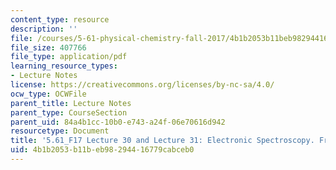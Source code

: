 ```yaml
---
content_type: resource
description: ''
file: /courses/5-61-physical-chemistry-fall-2017/4b1b2053b11beb98294416779cabceb0_MIT5_61F17_lec30_lec31.pdf
file_size: 407766
file_type: application/pdf
learning_resource_types:
- Lecture Notes
license: https://creativecommons.org/licenses/by-nc-sa/4.0/
ocw_type: OCWFile
parent_title: Lecture Notes
parent_type: CourseSection
parent_uid: 84a4b1cc-10b0-e743-a24f-06e70616d942
resourcetype: Document
title: '5.61_F17 Lecture 30 and Lecture 31: Electronic Spectroscopy. Franck-Condon.'
uid: 4b1b2053-b11b-eb98-2944-16779cabceb0
---
```


